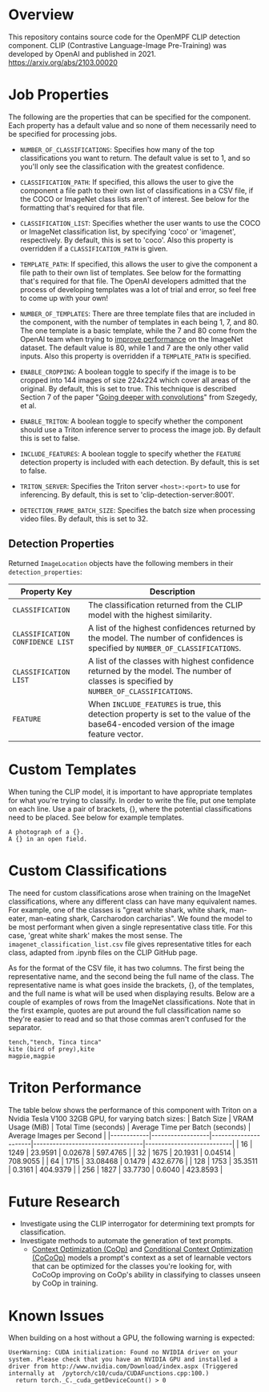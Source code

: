 # Overview

This repository contains source code for the OpenMPF CLIP detection component. CLIP (Contrastive Language-Image Pre-Training) was developed by OpenAI and published in 2021. https://arxiv.org/abs/2103.00020

# Job Properties

The following are the properties that can be specified for the component. Each property has a default value and so none of them necessarily need to be specified for processing jobs.

- `NUMBER_OF_CLASSIFICATIONS`: Specifies how many of the top classifications you want to return. The default value is set to 1, and so you'll only see the classification with the greatest confidence.

- `CLASSIFICATION_PATH`: If specified, this allows the user to give the component a file path to their own list of classifications in a CSV file, if the COCO or ImageNet class lists aren't of interest. See below for the formatting that's required for that file.

- `CLASSIFICATION_LIST`: Specifies whether the user wants to use the COCO or ImageNet classification list, by specifying 'coco' or 'imagenet', respectively. By default, this is set to 'coco'. Also this property is overridden if a `CLASSIFICATION_PATH` is given.

- `TEMPLATE_PATH`: If specified, this allows the user to give the component a file path to their own list of templates. See below for the formatting that's required for that file. The OpenAI developers admitted that the process of developing templates was a lot of trial and error, so feel free to come up with your own!

- `NUMBER_OF_TEMPLATES`: There are three template files that are included in the component, with the number of templates in each being 1, 7, and 80. The one template is a basic template, while the 7 and 80 come from the OpenAI team when trying to [improve performance](https://github.com/openai/CLIP/blob/main/notebooks/Prompt_Engineering_for_ImageNet.ipynb) on the ImageNet dataset. The default value is 80, while 1 and 7 are the only other valid inputs. Also this property is overridden if a `TEMPLATE_PATH` is specified.

- `ENABLE_CROPPING`: A boolean toggle to specify if the image is to be cropped into 144 images of size 224x224 which cover all areas of the original. By default, this is set to true. This technique is described Section 7 of the paper "[Going deeper with convolutions](https://arxiv.org/abs/1409.4842)" from Szegedy, et al. 

- `ENABLE_TRITON`: A boolean toggle to specify whether the component should use a Triton inference server to process the image job. By default this is set to false.

- `INCLUDE_FEATURES`: A boolean toggle to specify whether the `FEATURE` detection property is included with each detection. By default, this is set to false.

- `TRITON_SERVER`: Specifies the Triton server `<host>:<port>` to use for inferencing. By default, this is set to 'clip-detection-server:8001'.

- `DETECTION_FRAME_BATCH_SIZE`: Specifies the batch size when processing video files. By default, this is set to 32.

## Detection Properties

Returned `ImageLocation` objects have the following members in their `detection_properties`:

| Property Key                     | Description 
|----------------------------------|----------------------------------------------------------------------------------------------------------------------------------------
| `CLASSIFICATION`                 | The classification returned from the CLIP model with the highest similarity.
| `CLASSIFICATION CONFIDENCE LIST` | A list of the highest confidences returned by the model. The number of confidences is specified by `NUMBER_OF_CLASSIFICATIONS`.
| `CLASSIFICATION LIST`            | A list of the classes with highest confidence returned by the model. The number of classes is specified by `NUMBER_OF_CLASSIFICATIONS`.
| `FEATURE`                        | When `INCLUDE_FEATURES` is true, this detection property is set to the value of the base64-encoded version of the image feature vector.

# Custom Templates

When tuning the CLIP model, it is important to have appropriate templates for what you're trying to classify. In order to write the file, put one template on each line. Use a pair of brackets, {}, where the potential classifications need to be placed. See below for example templates.
```
A photograph of a {}.
A {} in an open field.
```

# Custom Classifications

The need for custom classifications arose when training on the ImageNet classifications, where any different class can have many equivalent names. For example, one of the classes is "great white shark, white shark, man-eater, man-eating shark, Carcharodon carcharias". We found the model to be most performant when given a single representative class title. For this case, 'great white shark' makes the most sense. The `imagenet_classification_list.csv` file gives representative titles for each class, adapted from .ipynb files on the CLIP GitHub page.

As for the format of the CSV file, it has two columns. The first being the representative name, and the second being the full name of the class. The representative name is what goes inside the brackets, {}, of the templates, and the full name is what will be used when displaying results. Below are a couple of examples of rows from the ImageNet classifications. Note that in the first example, quotes are put around the full classification name so they're easier to read and so that those commas aren't confused for the separator.

```
tench,"tench, Tinca tinca"
kite (bird of prey),kite
magpie,magpie
```

# Triton Performance
The table below shows the performance of this component with Triton on a Nvidia Tesla V100 32GB GPU, for varying batch sizes:
| Batch Size | VRAM Usage (MiB) | Total Time (seconds) | Average Time per Batch (seconds) | Average Images per Second |
|------------|------------------|----------------------|----------------------------------|---------------------------|
|         16 |             1249 |              23.9591 |                          0.02678 |                  597.4765 |
|         32 |             1675 |              20.1931 |                          0.04514 |                  708.9055 |
|         64 |             1715 |             33.08468 |                           0.1479 |                  432.6776 |
|        128 |             1753 |              35.3511 |                           0.3161 |                  404.9379 |
|        256 |             1827 |              33.7730 |                           0.6040 |                  423.8593 |

# Future Research
* Investigate using the CLIP interrogator for determining text prompts for classification.
* Investigate methods to automate the generation of text prompts.
  * [Context Optimization (CoOp)](http://arxiv.org/abs/2109.01134) and [Conditional Context Optimization (CoCoOp)](http://arxiv.org/abs/2203.05557) models a prompt's context as a set of learnable vectors that can be optimized for the classes you're looking for, with CoCoOp improving on CoOp's ability in classifying to classes unseen by CoOp in training. 

# Known Issues

When building on a host without a GPU, the following warning is expected:
```
UserWarning: CUDA initialization: Found no NVIDIA driver on your system. Please check that you have an NVIDIA GPU and installed a driver from http://www.nvidia.com/Download/index.aspx (Triggered internally at  /pytorch/c10/cuda/CUDAFunctions.cpp:100.)
  return torch._C._cuda_getDeviceCount() > 0
```